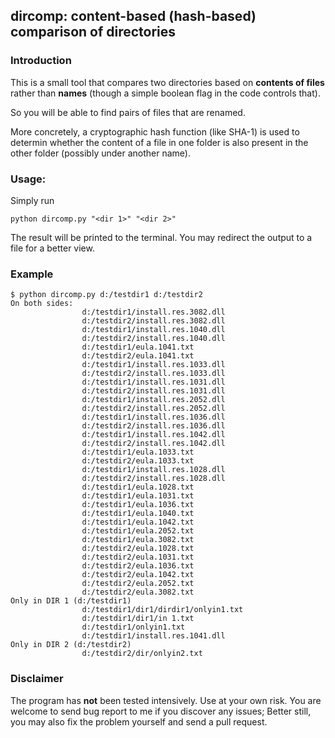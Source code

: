 ## dircomp: content-based (hash-based) comparison of directories

### Introduction
This is a small tool that compares two directories based on **contents of files** rather than **names** (though a simple boolean flag in the code controls that).

So you will be able to find pairs of files that are renamed.

More concretely, a cryptographic hash function (like SHA-1) is used to determin whether the content of a file in one folder is also present in the other folder (possibly under another name).



### Usage: 

Simply run
```
python dircomp.py "<dir 1>" "<dir 2>"
```
The result will be printed to the terminal. You may redirect the output to a file for a better view.

### Example
```
$ python dircomp.py d:/testdir1 d:/testdir2
On both sides:
                d:/testdir1/install.res.3082.dll
                d:/testdir2/install.res.3082.dll
                d:/testdir1/install.res.1040.dll
                d:/testdir2/install.res.1040.dll
                d:/testdir1/eula.1041.txt
                d:/testdir2/eula.1041.txt
                d:/testdir1/install.res.1033.dll
                d:/testdir2/install.res.1033.dll
                d:/testdir1/install.res.1031.dll
                d:/testdir2/install.res.1031.dll
                d:/testdir1/install.res.2052.dll
                d:/testdir2/install.res.2052.dll
                d:/testdir1/install.res.1036.dll
                d:/testdir2/install.res.1036.dll
                d:/testdir1/install.res.1042.dll
                d:/testdir2/install.res.1042.dll
                d:/testdir1/eula.1033.txt
                d:/testdir2/eula.1033.txt
                d:/testdir1/install.res.1028.dll
                d:/testdir2/install.res.1028.dll
                d:/testdir1/eula.1028.txt
                d:/testdir1/eula.1031.txt
                d:/testdir1/eula.1036.txt
                d:/testdir1/eula.1040.txt
                d:/testdir1/eula.1042.txt
                d:/testdir1/eula.2052.txt
                d:/testdir1/eula.3082.txt
                d:/testdir2/eula.1028.txt
                d:/testdir2/eula.1031.txt
                d:/testdir2/eula.1036.txt
                d:/testdir2/eula.1042.txt
                d:/testdir2/eula.2052.txt
                d:/testdir2/eula.3082.txt
Only in DIR 1 (d:/testdir1)
                d:/testdir1/dir1/dirdir1/onlyin1.txt
                d:/testdir1/dir1/in 1.txt
                d:/testdir1/onlyin1.txt
                d:/testdir1/install.res.1041.dll
Only in DIR 2 (d:/testdir2)
                d:/testdir2/dir/onlyin2.txt
```


### Disclaimer
The program has **not** been tested intensively. Use at your own risk. You are welcome to send bug report to me if you discover any issues; Better still, you may also fix the problem yourself and send a pull request.


